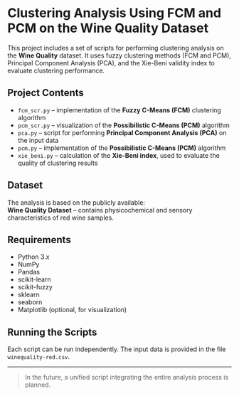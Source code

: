 # Clustering Analysis Using FCM and PCM on the Wine Quality Dataset

This project includes a set of scripts for performing clustering analysis on the **Wine Quality** dataset. It uses fuzzy clustering methods (FCM and PCM), Principal Component Analysis (PCA), and the Xie-Beni validity index to evaluate clustering performance.

## Project Contents

- `fcm_scr.py` – implementation of the **Fuzzy C-Means (FCM)** clustering algorithm
- `pcm_scr.py` – visualization of the **Possibilistic C-Means (PCM)** algorithm
- `pca.py` – script for performing **Principal Component Analysis (PCA)** on the input data
- `pcm.py` – implementation of the **Possibilistic C-Means (PCM)** algorithm
- `xie_beni.py` – calculation of the **Xie-Beni index**, used to evaluate the quality of clustering results

## Dataset

The analysis is based on the publicly available:  
**Wine Quality Dataset** – contains physicochemical and sensory characteristics of red wine samples.

## Requirements

- Python 3.x
- NumPy
- Pandas
- scikit-learn
- scikit-fuzzy
- sklearn
- seaborn
- Matplotlib (optional, for visualization)

## Running the Scripts

Each script can be run independently. The input data is provided in the file `winequality-red.csv`.

---

> In the future, a unified script integrating the entire analysis process is planned.

